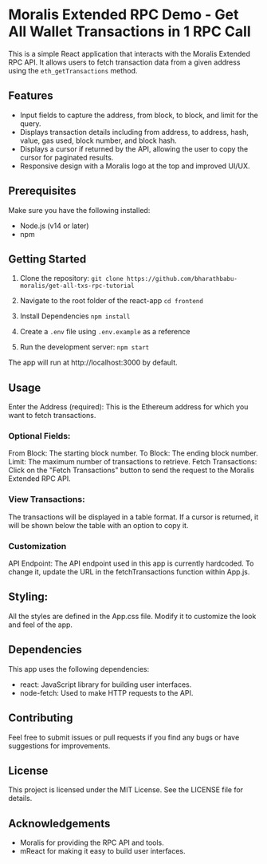 # Moralis Extended RPC Demo - Get All Wallet Transactions in 1 RPC Call
This is a simple React application that interacts with the Moralis Extended RPC API. It allows users to fetch transaction data from a given address using the ``eth_getTransactions`` method.

## Features
- Input fields to capture the address, from block, to block, and limit for the query.
- Displays transaction details including from address, to address, hash, value, gas used, block number, and block hash.
- Displays a cursor if returned by the API, allowing the user to copy the cursor for paginated results.
- Responsive design with a Moralis logo at the top and improved UI/UX.

## Prerequisites
Make sure you have the following installed:

- Node.js (v14 or later)
- npm

## Getting Started
1. Clone the repository:
``
git clone https://github.com/bharathbabu-moralis/get-all-txs-rpc-tutorial
``
2. Navigate to the root folder of the react-app
``
cd frontend
``

3. Install Dependencies
``
npm install
``

4. Create a ``.env`` file using ``.env.example`` as a reference

5. Run the development server:
``
npm start
``

The app will run at http://localhost:3000 by default.

## Usage
Enter the Address (required):
This is the Ethereum address for which you want to fetch transactions.

### Optional Fields:

From Block: The starting block number.
To Block: The ending block number.
Limit: The maximum number of transactions to retrieve.
Fetch Transactions:
Click on the "Fetch Transactions" button to send the request to the Moralis Extended RPC API.

### View Transactions:
The transactions will be displayed in a table format. If a cursor is returned, it will be shown below the table with an option to copy it.

### Customization
API Endpoint:
The API endpoint used in this app is currently hardcoded. To change it, update the URL in the fetchTransactions function within App.js.

## Styling:
All the styles are defined in the App.css file. Modify it to customize the look and feel of the app.

## Dependencies
This app uses the following dependencies:
 
- react: JavaScript library for building user interfaces.
- node-fetch: Used to make HTTP requests to the API. 

## Contributing
Feel free to submit issues or pull requests if you find any bugs or have suggestions for improvements.

## License
This project is licensed under the MIT License. See the LICENSE file for details.

## Acknowledgements
- Moralis for providing the RPC API and tools.
- mReact for making it easy to build user interfaces.
